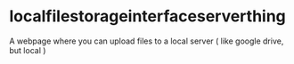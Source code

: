 # localfilestorageinterfaceserverthing
A webpage where you can upload files to a local server ( like google drive, but local )
